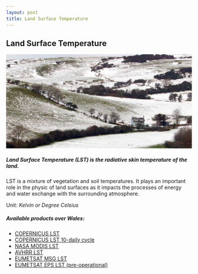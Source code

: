 ```yaml
---
layout: post
title: Land Surface Temperature
---
```


## Land Surface Temperature

![Land Surface Temperature](/assets/img/wales/big/land-surface-temperature.jpg)

##### Land Surface Temperature (LST) is the radiative skin temperature of the land.

LST is a mixture of vegetation and soil temperatures. It plays an important role in the physic of land surfaces as it impacts the processes of energy and water exchange with the surrounding atmosphere.

Unit: _Kelvin or Degree Celsius_

##### Available products over Wales:

*   [COPERNICUS LST](https://land.copernicus.eu/global/products/lst)
*   [COPERNICUS LST 10-daily cycle](https://land.copernicus.eu/global/products/lst)
*   [NASA MODIS LST](https://modis-land.gsfc.nasa.gov/temp.html)
*   [AVHRR LST](https://www.europeandataportal.eu/data/en/dataset/936b319d-5253-425d-bd29-4b6ebce067ff)
*   [EUMETSAT MSG LST](https://landsaf.ipma.pt/en/products/land-surface-temperature/dlst/)
*   [EUMETSAT EPS LST (pre-operational)](https://landsaf.ipma.pt/en/products/land-surface-temperature/edlst/)